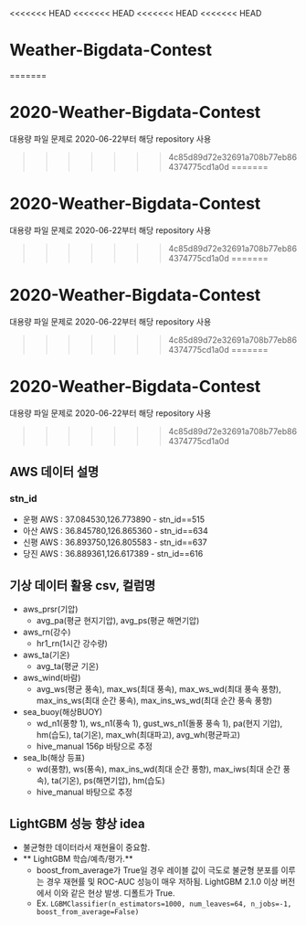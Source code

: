 <<<<<<< HEAD
<<<<<<< HEAD
<<<<<<< HEAD
<<<<<<< HEAD
# Weather-Bigdata-Contest
=======
# 2020-Weather-Bigdata-Contest
대용량 파일 문제로 2020-06-22부터 해당 repository 사용

>>>>>>> 4c85d89d72e32691a708b77eb864374775cd1a0d
=======
# 2020-Weather-Bigdata-Contest
대용량 파일 문제로 2020-06-22부터 해당 repository 사용

>>>>>>> 4c85d89d72e32691a708b77eb864374775cd1a0d
=======
# 2020-Weather-Bigdata-Contest
대용량 파일 문제로 2020-06-22부터 해당 repository 사용

>>>>>>> 4c85d89d72e32691a708b77eb864374775cd1a0d
=======
# 2020-Weather-Bigdata-Contest
대용량 파일 문제로 2020-06-22부터 해당 repository 사용

>>>>>>> 4c85d89d72e32691a708b77eb864374775cd1a0d
## AWS 데이터 설명
### stn_id
- 운평 AWS : 37.084530,126.773890 - stn_id==515
- 아산 AWS : 36.845780,126.865360 - stn_id==634
- 신평 AWS : 36.893750,126.805583 - stn_id==637
- 당진 AWS : 36.889361,126.617389 - stn_id==616

## 기상 데이터 활용 csv, 컬럼명
- aws_prsr(기압)
  - avg_pa(평균 현지기압), avg_ps(평균 해면기압)
- aws_rn(강수)
  - hr1_rn(1시간 강수량)
- aws_ta(기온)
  - avg_ta(평균 기온)
- aws_wind(바람)
  - avg_ws(평균 풍속), max_ws(최대 풍속), max_ws_wd(최대 풍속 풍향), max_ins_ws(최대 순간 풍속), max_ins_ws_wd(최대 순간 풍속 풍향)
- sea_buoy(해상BUOY)
  - wd_n1(풍향 1), ws_n1(풍속 1), gust_ws_n1(돌풍 풍속 1), pa(현지 기압), hm(습도), ta(기온), max_wh(최대파고), avg_wh(평균파고)
  - hive_manual 156p 바탕으로 추정
- sea_lb(해상 등표)
  - wd(풍향), ws(풍속), max_ins_wd(최대 순간 풍향), max_iws(최대 순간 풍속), ta(기온), ps(해면기압), hm(습도)
  - hive_manual 바탕으로 추정


## LightGBM 성능 향상 idea
- 불균형한 데이터라서 재현율이 중요함.
- ** LightGBM 학습/예측/평가.**
  - boost_from_average가 True일 경우 레이블 값이 극도로 불균형 분포를 이루는 경우 재현률 및 ROC-AUC 성능이 매우 저하됨. LightGBM 2.1.0 이상 버전에서 이와 같은 현상 발생. 디폴트가 True.
  - Ex. `LGBMClassifier(n_estimators=1000, num_leaves=64, n_jobs=-1, boost_from_average=False)`
